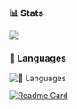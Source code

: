 ### 📊 Stats
<a href="https://github.com/anuraghazra/github-readme-stats">
<img align="center" src="https://github-readme-stats.vercel.app/api?username=KimDog-Studios&show_icons=true&theme=tokyonight" />
</a>

### 🧰 Languages
![🧰 Languages](https://github-readme-stats.vercel.app/api/top-langs/?username=KimDog-Studios&hide_progress=true)

[![Readme Card](https://github-readme-stats.vercel.app/api/pin/?username=KimDog-Studiosa&repo=github-readme-stats)](https://github.com/KimDog-Studios/)
